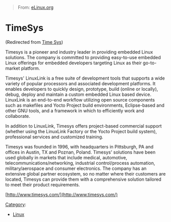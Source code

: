> From: [eLinux.org](http://eLinux.org/Time_Sys "http://eLinux.org/Time_Sys")


# TimeSys


(Redirected from [Time
Sys](http://eLinux.org/index.php?title=Time_Sys&redirect=no "Time Sys"))


Timesys is a pioneer and industry leader in providing embedded Linux
solutions. The company is committed to providing easy-to-use embedded
Linux offerings for embedded developers targeting Linux as their
go-to-market platform.

Timesys' LinuxLink is a free suite of development tools that supports a
wide variety of popular processors and associated development platforms.
It enables developers to quickly design, prototype, build (online or
locally), debug, deploy and maintain a custom embedded Linux based
device. LinuxLink is an end-to-end workflow utilizing open source
components such as makefiles and Yocto Project build environments,
Eclipse-based and other GNU tools, and a framework in which to
efficiently work and collaborate.

In addition to LinuxLink, Timesys offers project-based commercial
support (whether using the LinuxLink Factory or the Yocto Project build
system), professional services and customized training.

Timesys was founded in 1996, with headquarters in Pittsburgh, PA and
offices in Austin, TX and Poznan, Poland. Timesys' solutions have been
used globally in markets that include medical, automotive,
telecommunications/networking, industrial control/process automation,
military/aerospace and consumer electronics. The company has an
extensive global partner ecosystem, so no matter where their customers
are located, Timesys can provide them with a comprehensive solution
tailored to meet their product requirements.

[http://www.timesys.com/](http://www.timesys.com/)


[Category](http://eLinux.org/Special:Categories "Special:Categories"):

-   [Linux](http://eLinux.org/Category:Linux "Category:Linux")

